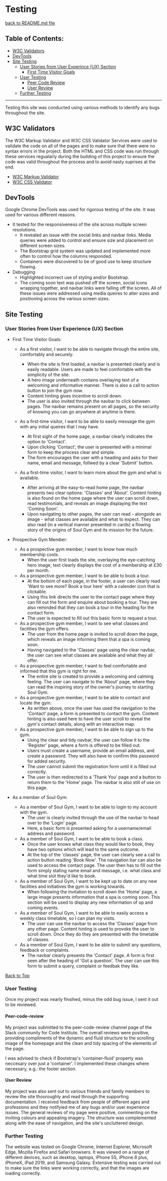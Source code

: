 # Testing
[back to README.md file](https://github.com/Gregory4321/milestone-project-1/blob/master/README.md)
## Table of Contents:
* [W3C Validators](#w3c-validators)
* [DevTools](#devtools)
* [Site Testing](#site-testing)
    * [User Stories from User Experince (UX) Section](#user-stories-from-user-experience-(ux)-section)
        * [First Time Visitor Goals](#first-time-visitor-goals)
    * [User Testing](#user-testing)
        * [Peer Code Review](peer-code-review)
        * [User Review](user-review)
    * [Further Testing](#further-testing)
***

Testing this site was conducted using various methods to identify any bugs throughout the site.

## W3C Validators

The W3C Markup Validator and W3C CSS Validator Services were used to validate the code on all of the pages and to make sure that there were no syntax errors in the project. Both the HTML and CSS code was run through these services regualarly during the building of this project to ensure the code was valid throughout the process and to avoid nasty suprises at the end. 

* [W3C Markup Validator](https://validator.w3.org/)
* [W3C CSS Validator](https://jigsaw.w3.org/css-validator/)

## DevTools

Google Chrome DevTools was used for rigorous testing of the site. It was used for various different reasons.
    
* It tested for the responsiveness of the site across multiple screen resolutions.
    * It revealed an issue with the social links and navbar links. Media queries were added to control and ensure size and placement on different screen sizes. 
    * The Bootstrap grid system was updated and implemented more often to control how the columns responded.
    * Containers were discovered to be of good use to keep structure flowing.
* Debugging
    * Highlighted incorrect use of styling and/or Bootstrap.
    * The coming soon text was pushed off the screen, social icons wrapping together, and navbar links were falling off the screen. All of these issues were addressed using media queires to alter sizes and positioning across the various screen sizes.

## Site Testing 

### User Stories from User Experience (UX) Section

* First Time Visitor Goals:
    * As a first visitor, I want to be able to navigate through the entire site, comfortably and securely.
        * When the site is first loaded, a navbar is presented clearly and is easily readable. Users are made to feel comfortable with the simplicity of the site. 
        * A hero image underneath contains overlaying text of a welcoming and informative manner. There is also a call to action button to join the gym now. 
        * Content hinting gives incentive to scroll down.
        * The user is also invited through the navbar to click between pages. The navbar remains present on all pages, so the security of knowing you can go anywhere at anytime is there.

    * As a first-time visitor, I want to be able to easily message the gym with any initial queires that I may have.
        * At first sight of the home page, a navbar clearly indicates the option to 'Contact'.
        * Upon clicking 'Contact', the user is presented with a minimal form to keep the process clear and simple.
        * The form encourages the user with a heading and asks for their name, email and message, follwed by a clear 'Submit' button.

    * As a first-time visitor, I want to learn more about the gym and what is available.
        * After arriving at the easy-to-read home page, the navbar presents two clear options: 'Classes' and 'About'. Content hinting is also found on the home page where the user can scroll down, read testimonials, and reveals an image displaying the text 'Coming Soon'.
        * Upon navigating to other pages, the user can read - alongside an image - what classes are available and what to expect. They can also read (in a vertical manner presented in cards) a flowing story of the origins of Soul Gym and its mission for the future.

* Prospective Gym Member:
    * As a prospective gym member, I want to know how much membership costs.
        * When the user first loads the site, overlaying the eye-catching hero image, text clearly displays the cost of a membership at £30 per month.
    * As a prospective gym member, I want to be able to book a tour.
        * At the bottom of each page, in the footer, a user can clearly read 'Want to see more? Book a tour here' with a calender icon that is clickable.
        * Using this link directs the user to the contact page where they can fill out the form and enquire about booking a tour. They are also reminded that they can book a tour in the heading for the contact form.
        * The user is expected to fill out this basic form to request a tour.
    * As a prospective gym member, I want to see what classes and facilities the gym offers.
        * The user from the home page is invited to scroll down the page, which reveals an image informing them that a spa is coming soon.
        * Having navigated to the 'Classes' page using the clear navbar, the user can see what classes are available and what they all offer.
    * As a prospective gym member, I want to feel comfortable and informed that this gym is right for me.
        * The entire site is created to provide a welcoming and calming feeling. The user can navigate to the 'About' page, where they can read the inspiring story of the owner's journey to starting Soul Gym.
    * As a prospective gym member, I want to be able to contact and locate the gym.
        * As written above, once the user has used the navigation to the 'Contact' page, a form is presented to contact the gym. Content hinting is also used here to have the user scroll to reveal the gym's contact details, along with an interactive map.
    * As a prospective gym member, I want to be able to sign up to the gym.
        * Using the clear and tidy navbar, the user can follow it to the 'Register' page, where a form is offered to be filled out.
        * Users must create a username, provide an email address, and create a password. They will also have to confirm this password for added security.
        * The user cannot submit the registration form until it is filled out correctly.
        * The user is then redirected to a 'Thank You' page and a button to return them to the 'Home' page. The navbar is also still of use on this page.

* As a member of Soul Gym:
    * As a member of Soul Gym, I want to be able to login to my account with the gym.
        * The user is clearly invited through the use of the navbar to head over to the 'Login' page.
        * Here, a basic form is presented asking for a username/email address and password.
    * As a member of Soul Gym, I want to be able to book a class.
        * Once the user knows what class they would like to book, they have two options which will lead to the same outcome. 
        * At the top of the 'classes' page, the user can clearly see a call to action button reading 'Book Now'.
        The navigation bar can also be used to access the contact page. The user then has to fill out the form simply stating name email and message, i.e. what class and what time slot they'd like to book. 
    * As a member of Soul Gym, I want to be kept up to date on any new facilities and initiatives the gym is working towards.
        * When following the invitation to scroll down the 'Home' page, a large image presents information that a spa is coming soon. This section will be used to display any new information of up and coming events.
    * As a member of Soul Gym, I want to be able to easily access a weekly class timetable, so I can plan my visits.
        * The user can use the navbar to access the 'Classes' page from any other page. Content hinting is used to provoke the user to scroll down. Once they do they are presented with the timetable of classes.
    * As a member of Soul Gym, I want to be able to submit any questions, feedback or complaints.
        * The navbar clearly presents the 'Contact' page. A form is first seen after the heading of 'Got a question'. The user can use this form to submit a query, complaint or feedbak they like.


[Back to Top](#table-of-contents)

### User Testing

Once my project was nearly finsihed, minus the odd bug issue, I sent it out to be reviewed.

#### Peer-code-review

My project was submitted to the peer-code-review channel page of the Slack community for Code Institute. The overall reviews were positive, providing compliments of the dynamic and fluid structure to the scrolling image of the homepage and the clean and tidy spacing of the elements of the page.

I was advised to check if Bootstrap's 'container-fluid' property was neccesary over just a 'container'. I implemented these changes where necessary, e.g.: the footer section. 

#### User Review

My project was also sent out to various friends and family members to review the site thouroughly and read through the supporting documentation. I received feedback from people of different ages and professions and they notifyied me of any bugs and/or user experience issues. The general reviews of my page were positive, commenting on the inviting colours and appealing imagery. The structure was complemented along with the ease of navigation, and the site's uncluttered design.

### Further Testing
The website was tested on Google Chrome, Internet Explorer, Microsoft Edge, Mozilla Firefox and Safari browsers. It was viewed on a range of different devices, such as desktop, laptops, iPhone 5S, iPhone 8 plus, iPhoneX, iPad 2019, and Samsung Galaxy. Extensive testing was carried out to make sure the links were working correctly, and that the images are loading correctly. 